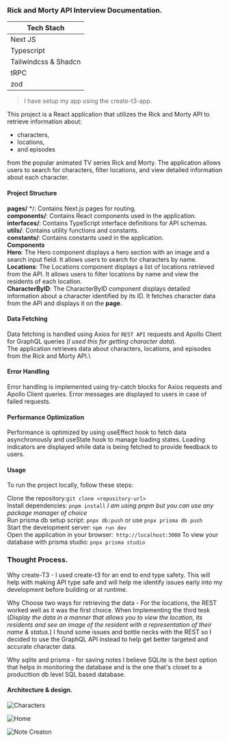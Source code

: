 ### Rick and Morty API Interview Documentation.

| Tech Stach           |
| -------------------- |
| Next JS              |
| Typescript           |
| Tailwindcss & Shadcn |
| tRPC                 |
| zod                  |

> I have setup my app using the create-t3-app.

This project is a React application that utilizes the Rick and Morty API to retrieve information about:
  - characters, 
  - locations, 
  - and episodes

from the popular animated TV series Rick and Morty. 
The application allows users to search for characters, filter locations, 
and view detailed information about each character.

#### Project Structure
**pages/** */: Contains Next.js pages for routing.\
**components/**: Contains React components used in the application.\
**interfaces/**: Contains TypeScript interface definitions for API schemas.\
**utils/**: Contains utility functions and constants.\
**constants/**: Contains constants used in the application.\
**Components**\
**Hero**: The Hero component displays a hero section with an image and a search input field. It allows users to search for characters by name.\
**Locations**: The Locations component displays a list of locations retrieved from the API. It allows users to filter locations by name and view the residents of each location.\
**CharacterByID**: The CharacterByID component displays detailed information about a character identified by its ID. It fetches character data from the API and displays it on the 
**page**.

#### Data Fetching
Data fetching is handled using Axios for `REST API` requests and Apollo Client for GraphQL queries (*I used this for getting character data*).\
The application retrieves data about characters, locations, and episodes from the Rick and Morty API.\

#### Error Handling
Error handling is implemented using try-catch blocks for Axios requests and Apollo Client queries.
Error messages are displayed to users in case of failed requests.

#### Performance Optimization
Performance is optimized by using useEffect hook to fetch data asynchronously and useState hook to manage loading states.
Loading indicators are displayed while data is being fetched to provide feedback to users.

#### Usage
To run the project locally, follow these steps:

Clone the repository:`git clone <repository-url>`\
Install dependencies: `pnpm install`   *I am using pnpm but you can use any package manager of choice*\
Run prisma db setup script: `pnpx db:push` or use `pnpx prisma db push`\
Start the development server: `npm run dev`\
Open the application in your browser:` http://localhost:3000`
To view your database with prisma studio: `pnpx prisma studio`


### Thought Process.

Why create-T3 -  I used create-t3 for an end to end type safety. This will help with making API type safe and will help me identify issues early into my development before building or at runtime.

Why Choose two ways for retrieving the data - For the locations, the REST worked well as it was the first choice. When Implementing the third tesk (*Display the data in a manner that allows you to view the location, its residents and see an image of the resident with a representation of their name & status.*) I found some issues and bottle necks with the REST so I decided to use the GraphQL API instead to help get better targeted and accurate character data.

Why sqlite and prisma - for saving notes I believe SQLite is the best option that helps in monitoring the database and is the one that's closet to a producttion db level SQL based database.


#### Architecture & design.

![Characters](https://github.com/shadmeoli/rick_n_morty_interview/assets/85517013/4c78da95-ecac-459b-b451-4be5be819cf1)

![Home](https://github.com/shadmeoli/rick_n_morty_interview/assets/85517013/cb8765ef-2252-44fd-b0fc-6fa1818d4426)

![Note Creaton](https://github.com/shadmeoli/rick_n_morty_interview/assets/85517013/1bab910f-f723-481e-8277-8638a4b72f51)

